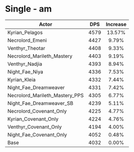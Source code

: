 # Single - am
| Actor | DPS | Increase |
|---|:---:|:---:|
|Kyrian_Pelagos|4579|13.57%|
|Necrolord_Emeni|4427|9.79%|
|Venthyr_Theotar|4408|9.33%|
|Necrolord_Marileth_Mastery|4403|9.19%|
|Venthyr_Nadjia|4393|8.94%|
|Night_Fae_Niya|4336|7.53%|
|Kyrian_Kleia|4332|7.44%|
|Night_Fae_Dreamweaver|4331|7.42%|
|Necrolord_Marileth_Mastery_PPS|4305|6.77%|
|Night_Fae_Dreamweaver_SB|4239|5.11%|
|Necrolord_Covenant_Only|4225|4.77%|
|Kyrian_Covenant_Only|4224|4.76%|
|Venthyr_Covenant_Only|4194|4.00%|
|Night_Fae_Covenant_Only|4052|0.48%|
|Base|4032|0.00%|
